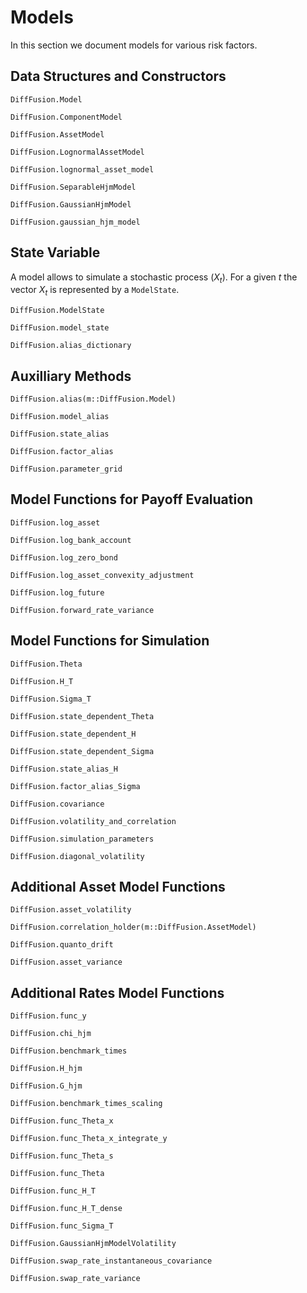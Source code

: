 # Models

In this section we document models for various risk factors.

## Data Structures and Constructors

```@docs
DiffFusion.Model
```

```@docs
DiffFusion.ComponentModel
```

```@docs
DiffFusion.AssetModel
```

```@docs
DiffFusion.LognormalAssetModel
```

```@docs
DiffFusion.lognormal_asset_model
```

```@docs
DiffFusion.SeparableHjmModel
```

```@docs
DiffFusion.GaussianHjmModel
```

```@docs
DiffFusion.gaussian_hjm_model
```

## State Variable

A model allows to simulate a stochastic process $\left(X_t\right)$. For a given $t$ the vector $X_t$ is represented by a `ModelState`. 

```@docs
DiffFusion.ModelState
```

```@docs
DiffFusion.model_state
```

```@docs
DiffFusion.alias_dictionary
```

## Auxilliary Methods

```@docs
DiffFusion.alias(m::DiffFusion.Model)
```

```@docs
DiffFusion.model_alias
```

```@docs
DiffFusion.state_alias
```

```@docs
DiffFusion.factor_alias
```

```@docs
DiffFusion.parameter_grid
```

## Model Functions for Payoff Evaluation

```@docs
DiffFusion.log_asset
```

```@docs
DiffFusion.log_bank_account
```

```@docs
DiffFusion.log_zero_bond
```

```@docs
DiffFusion.log_asset_convexity_adjustment
```

```@docs
DiffFusion.log_future
```

```@docs
DiffFusion.forward_rate_variance
```

## Model Functions for Simulation

```@docs
DiffFusion.Theta
```

```@docs
DiffFusion.H_T
```

```@docs
DiffFusion.Sigma_T
```

```@docs
DiffFusion.state_dependent_Theta
```

```@docs
DiffFusion.state_dependent_H
```

```@docs
DiffFusion.state_dependent_Sigma
```

```@docs
DiffFusion.state_alias_H
```

```@docs
DiffFusion.factor_alias_Sigma
```

```@docs
DiffFusion.covariance
```

```@docs
DiffFusion.volatility_and_correlation
```

```@docs
DiffFusion.simulation_parameters
```

```@docs
DiffFusion.diagonal_volatility
```

## Additional Asset Model Functions

```@docs
DiffFusion.asset_volatility
```

```@docs
DiffFusion.correlation_holder(m::DiffFusion.AssetModel)
```

```@docs
DiffFusion.quanto_drift
```

```@docs
DiffFusion.asset_variance
```

## Additional Rates Model Functions

```@docs
DiffFusion.func_y
```

```@docs
DiffFusion.chi_hjm
```

```@docs
DiffFusion.benchmark_times
```

```@docs
DiffFusion.H_hjm
```

```@docs
DiffFusion.G_hjm
```

```@docs
DiffFusion.benchmark_times_scaling
```

```@docs
DiffFusion.func_Theta_x
```

```@docs
DiffFusion.func_Theta_x_integrate_y
```

```@docs
DiffFusion.func_Theta_s
```

```@docs
DiffFusion.func_Theta
```

```@docs
DiffFusion.func_H_T
```

```@docs
DiffFusion.func_H_T_dense
```

```@docs
DiffFusion.func_Sigma_T
```

```@docs
DiffFusion.GaussianHjmModelVolatility
```

```@docs
DiffFusion.swap_rate_instantaneous_covariance
```

```@docs
DiffFusion.swap_rate_variance
```
